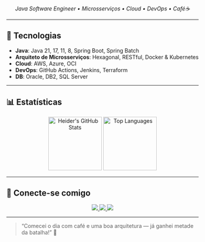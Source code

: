 <p align="center">
  <em>Java Software Engineer • Microsserviços • Cloud • DevOps • Café☕</em>
</p>

---

## 🌟 Tecnologias

- **Java**: Java 21, 17, 11, 8, Spring Boot, Spring Batch  
- **Arquiteto de Microsserviços**: Hexagonal, RESTful, Docker & Kubernetes  
- **Cloud**: AWS, Azure, OCI  
- **DevOps**: GitHub Actions, Jenkins, Terraform  
- **DB**: Oracle, DB2, SQL Server  

---

## 📊 Estatísticas

<div align="center">
  <img height="140" src="https://github-readme-stats.vercel.app/api?username=heider1988&show_icons=true&theme=radical&count_private=true" alt="Heider's GitHub Stats"/>
  <img height="140" src="https://github-readme-stats.vercel.app/api/top-langs/?username=heider1988&layout=compact&theme=radical" alt="Top Languages"/>
</div>

---

## 🔗 Conecte-se comigo

<p align="center">
  <a href="mailto:heider.o@icloud.com">
    <img src="https://img.shields.io/badge/✉️-Email-D14836?style=for-the-badge&logo=gmail"/>
  </a>
  <a href="https://www.linkedin.com/in/heider1988/">
    <img src="https://img.shields.io/badge/🔗-LinkedIn-0A66C2?style=for-the-badge&logo=linkedin"/>
  </a>
  <a href="https://www.youtube.com/@1988heider-java-developer">
    <img src="https://img.shields.io/badge/▶️-YouTube-FF0000?style=for-the-badge&logo=youtube"/>
  </a>
</p>

---

> “Comecei o dia com café e uma boa arquitetura — já ganhei metade da batalha!” 🚀

